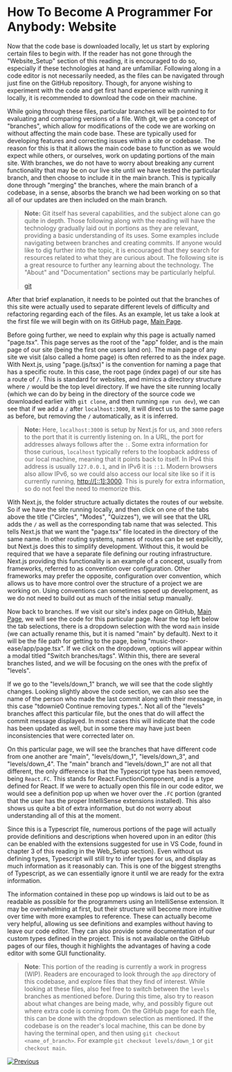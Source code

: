 # How To Become A Programmer For Anybody: Website

Now that the code base is downloaded locally, let us start by exploring certain files to begin with.
If the reader has not gone through the "Website_Setup" section of this reading, it is encouraged to do so,
especially if these technologies at hand are unfamiliar. Following along in a code editor is not necessarily
needed, as the files can be navigated through just fine on the GitHub repository. Though, for anyone wishing to
experiment with the code and get first hand experience with running it locally, it is recommended to download
the code on their machine.

While going through these files, particular branches will be pointed to for evaluating and comparing versions of
a file. With git, we get a concept of "branches", which allow for modifications of the code we are working on
without affecting the main code base. These are typically used for developing features and correcting
issues within a site or codebase. The reason for this is that it allows the main code base to function as we
would expect while others, or ourselves, work on updating portions of the main site. With branches, we do not
have to worry about breaking any current functionality that may be on our live site until we have tested the
particular branch, and then choose to include it in the main branch. This is typically done through "merging" the
branches, where the main branch of a codebase, in a sense, absorbs the branch we had been working on
so that all of our updates are then included on the main branch.

> **Note:** Git itself has several capabilities, and the subject alone can go quite in depth. Those following
> along with the reading will have the technology gradually laid out in portions as they are relevant, providing
> a basic understanding of its uses. Some examples include navigating between branches and creating commits.
> If anyone would like to dig further into the topic, it is encouraged that they search for resources related
> to what they are curious about. The following site is a great resource to further any learning about the
> technology. The "About" and "Documentation" sections may be particularly helpful.
>
> [git](https://git-scm.com/)

After that brief explanation, it needs to be pointed out that the branches of this site were actually used
to separate different levels of difficulty and refactoring regarding each of the files. As an example, let us
take a look at the first file we will begin with on its GitHub page,
[Main Page](https://github.com/tdownie0/music-theor-ease/blob/main/app/page.tsx).

Before going further, we need to explain why this page is actually named "page.tsx". This page serves
as the root of the "app" folder, and is the main page of our site (being the first one users land
on). The main page of any site we visit (also called a home page) is often referred to as the index page. With
Next.js, using "page.(js/tsx)" is the convention for naming a page that has a specific route. In this case, the
root page (index page) of our site has a route of `/`. This is standard for websites, and mimics a directory
structure where `/` would be the top level directory. If we have the site running locally (which we can do
by being in the directory of the source code we downloaded earlier with `git clone`, and then running
`npm run dev`), we can see that if we add a `/` after `localhost:3000`, it will direct us to the same page as
before, but removing the `/` automatically, as it is inferred.

> **Note:** Here, `localhost:3000` is setup by Next.js for us, and `3000` refers to the port that it is
> currently listening on. In a URL, the port for addresses always follows after the `:`. Some extra
> information for those curious, `localhost` typically refers to the loopback address of our local
> machine, meaning that it points back to itself. In IPv4 this address is usually `127.0.0.1`, and in IPv6 it is
> `::1`. Modern browsers also allow IPv6, so we could also access our local site like so if it is
> currently running, [http://[::1]:3000](http://[::1]:3000). This is purely for extra information, so do
> not feel the need to memorize this.

With Next.js, the folder structure actually dictates the routes of our website. So if we have the site
running locally, and then click on one of the tabs above the title ("Circles", "Modes", "Quizzes"), we will
see that the URL adds the `/` as well as the corresponding tab name that was selected. This tells Next.js that we
want the "page.tsx" file located in the directory of the same name. In other routing systems, names of routes
can be set explicitly, but Next.js does this to simplify development. Without this, it would be required that
we have a separate file defining our routing infrastructure. Next.js providing this functionality is an example
of a concept, usually from frameworks, referred to as convention over configuration. Other frameworks may prefer
the opposite, configuration over convention, which allows us to have more control over the structure of a project
we are working on. Using conventions can sometimes speed up development, as we do not need to build out as much
of the initial setup manually.

Now back to branches. If we visit our site's index page on GitHub,
[Main Page](https://github.com/tdownie0/music-theor-ease/blob/main/app/page.tsx), we will see the code
for this particular page. Near the top left below the tab selections, there is a dropdown selection with the
word `main` inside (we can actually rename this, but it is named "main" by default). Next to it will be
the file path for getting to the page, being "music-theor-ease/app/page.tsx". If we click on the dropdown,
options will appear within a modal titled "Switch branches/tags". Within this, there are several branches listed,
and we will be focusing on the ones with the prefix of "levels".

If we go to the "levels/down_1" branch, we will see that the code slightly changes. Looking slightly above the
code section, we can also see the name of the person who made the last commit along with their message,
in this case "tdownie0 Continue removing types.". Not all of the "levels" branches affect this particular
file, but the ones that do will affect the commit message displayed. In most cases this will indicate that the
code has been updated as well, but in some there may have just been inconsistencies that were corrected later on.

On this particular page, we will see the branches that have different code from one another are "main",
"levels/down_1", "levels/down_3", and "levels/down_4". The "main" branch and "levels/down_1" are not all that
different, the only difference is that the Typescript type has been removed, being `React.FC`. This stands
for React.FunctionComponent, and is a type defined for React. If we were to actually open this file in our
code editor, we would see a definition pop up when we hover over the `.FC` portion (granted that the user has
the proper IntelliSense extensions installed). This also shows us quite a bit of extra information, but do not
worry about understanding all of this at the moment.

Since this is a Typescript file, numerous portions of the page will actually provide definitions and
descriptions when hovered upon in an editor (this can be enabled with the extensions suggested for use in VS
Code, found in chapter 3 of this reading in the Web_Setup section). Even without us defining types, Typescript
will still try to infer types for us, and display as much information as it reasonably can. This is one of the
biggest strengths of Typescript, as we can essentially ignore it until we are ready for the extra information.

The information contained in these pop up windows is laid out to be as readable as possible for the programmers
using an IntelliSense extension. It may be overwhelming at first, but their structure will become more
intuitive over time with more examples to reference. These can actually become very helpful, allowing us see
definitions and examples without having to leave our code editor. They can also provide some documentation of
our custom types defined in the project. This is not available on the GitHub pages of our files, though it
highlights the advantages of having a code editor with some GUI functionality.

> **Note**: This portion of the reading is currently a work in progress (WIP). Readers are encouraged to look
> through the `app` directory of this codebase, and explore files that they find of interest. While looking at
> these files, also feel free to switch between the `levels` branches as mentioned before. During this time,
> also try to reason about what changes are being made, why, and possibly figure out where extra code is coming
> from. On the GitHub page for each file, this can be done with the dropdown selection as mentioned. If the
> codebase is on the reader's local machine, this can be done by having the terminal open, and then using
> `git checkout <name_of_branch>`. For example `git checkout levels/down_1` or `git checkout main`.

[![Previous](https://img.shields.io/badge/Previous-blue?style=for-the-badge)](https://github.com/tdownie0/music-theor-ease/blob/main/topics/Website_Setup/ch4.md)
